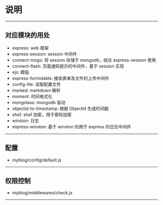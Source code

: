 # 说明
---
## 对应模块的用处
- express: web 框架
- express-session: session 中间件
- connect-mogo: 将 session 存储于 mongodb，结合 express-session 使用
- connect-flash: 页面通知提示的中间件，基于 session 实现
- ejs: 模版
- express-formidable: 接收表单及文件的上传中间件
- config-lite: 读取配置文件
- marked: markdown 解析
- moment: 时间格式化
- mongolass: mongodb 驱动
- objectid-to-timestamp: 根据 ObjectId 生成时间戳
- sha1: sha1 加密，用于密码加密
- winston: 日志
- express-winston: 基于 winston 的用于 express 的日志中间件
---
## 配置
- myblog/config/default.js
---
## 权限控制
- myblog/middlewares/check.js
---
